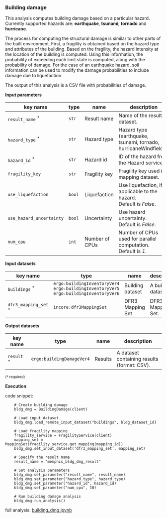 ### Building damage

This analysis computes building damage based on a particular hazard. Currently supported hazards are: **earthquake**, 
**tsunami**, **tornado** and **hurricane**.

The process for computing the structural damage is similar to other parts of the built environment. First, a fragility
is obtained based on the hazard type and attributes of the building. Based on the fragility, the hazard intensity at the 
location of the building is computed. Using this information, the probability of exceeding each limit state is computed, 
along with the probability of damage. For the case of an earthquake hazard, soil information can be used to
modify the damage probabilities to include damage due to liquefaction.  

The output of this analysis is a CSV file with probabilities of damage.

**Input parameters**

key name | type | name | description
--- | --- | --- | ---
`result_name` <sup>*</sup> | `str` | Result name | Name of the result dataset.
`hazard_type` <sup>*</sup> | `str` | Hazard type | Hazard type (earthquake, tsunami, tornado, hurricaneWindfields).
`hazard_id` <sup>*</sup> | `str` | Hazard id | ID of the hazard from the Hazard service.
`fragility_key` | `str` | Fragility key | Fragility key used in mapping dataset.
`use_liquefaction` | `bool` | Liquefaction | Use liquefaction, if applicable to the hazard. <br>Default is *False*.
`use_hazard_uncertainty` | `bool` | Uncertainty | Use hazard uncertainty. <br>Default is *False*.
`num_cpu` | `int` | Number of CPUs | Number of CPUs used for parallel computation. <br>Default is *1*.

**Input datasets**

key name | type | name | description
--- | --- | --- | ---
`buildings` <sup>*</sup> | `ergo:buildingInventoryVer4`<br>`ergo:buildingInventoryVer5`<br>`ergo:buildingInventoryVer6` | Building dataset |  A building dataset.
`dfr3_mapping_set` <sup>*</sup> | `incore:dfr3MappingSet` | DFR3 Mapping Set | DFR3 Mapping Set.

**Output datasets**

key name | type | name | description
--- | --- | --- | ---
`result` <sup>*</sup> | `ergo:buildingDamageVer4` | Results | A dataset containing results <br>(format: CSV).

<small>(* required)</small>

**Execution**

code snippet:

```
    # Create building damage
    bldg_dmg = BuildingDamage(client)

    # Load input dataset
    bldg_dmg.load_remote_input_dataset("buildings", bldg_dataset_id)

    # Load fragility mapping
    fragility_service = FragilityService(client)
    mapping_set = MappingSet(fragility_service.get_mapping(mapping_id))
    bldg_dmg.set_input_dataset('dfr3_mapping_set', mapping_set)

    # Specify the result name
    result_name = "memphis_bldg_dmg_result"

    # Set analysis parameters
    bldg_dmg.set_parameter("result_name", result_name)
    bldg_dmg.set_parameter("hazard_type", hazard_type)
    bldg_dmg.set_parameter("hazard_id", hazard_id)
    bldg_dmg.set_parameter("num_cpu", 10)

    # Run building damage analysis
    bldg_dmg.run_analysis()
```

full analysis: [building_dmg.ipynb](https://github.com/IN-CORE/incore-docs/blob/master/notebooks/building_dmg.ipynb)
